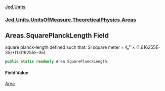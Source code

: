 #### [Jcd.Units](index.md 'index')
### [Jcd.Units.UnitsOfMeasure.TheoreticalPhysics](Jcd.Units.UnitsOfMeasure.TheoreticalPhysics.md 'Jcd.Units.UnitsOfMeasure.TheoreticalPhysics').[Areas](Areas.md 'Jcd.Units.UnitsOfMeasure.TheoreticalPhysics.Areas')

## Areas.SquarePlanckLength Field

square planck-length defined such that: SI square meter = ℓₚ² × (1.616255E-35)*(1.616255E-35).

```csharp
public static readonly Area SquarePlanckLength;
```

#### Field Value
[Area](Area.md 'Jcd.Units.UnitTypes.Area')